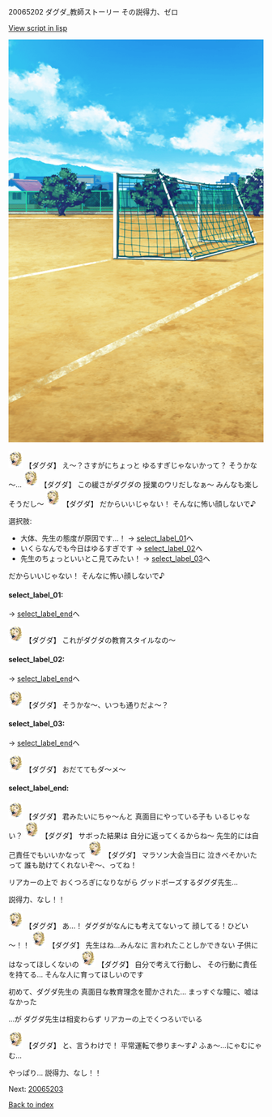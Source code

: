 20065202 ダグダ_教師ストーリー その説得力、ゼロ

[View script in lisp](../scripts/20065202.txt)

![Schoolyard_daytime.png](../images/backgrounds/Schoolyard_daytime.png)

<img src="../images/units/200651.png" alt="200651.png" height="34"/>
【ダグダ】
え～？さすがにちょっと
ゆるすぎじゃないかって？
そうかな～…

<img src="../images/units/200651.png" alt="200651.png" height="34"/>
【ダグダ】
この緩さがダグダの
授業のウリだしなぁ～
みんなも楽しそうだし～

<img src="../images/units/200651.png" alt="200651.png" height="34"/>
【ダグダ】
だからいいじゃない！
そんなに怖い顔しないで♪

選択肢:
- 大体、先生の態度が原因です…！ → [select_label_01](#select_label_01)へ
- いくらなんでも今日はゆるすぎです → [select_label_02](#select_label_02)へ
- 先生のちょっといいとこ見てみたい！ → [select_label_03](#select_label_03)へ

だからいいじゃない！
そんなに怖い顔しないで♪

#### select_label_01:
 → [select_label_end](#select_label_end)へ

<img src="../images/units/200651.png" alt="200651.png" height="34"/>
【ダグダ】
これがダグダの教育スタイルなの～

#### select_label_02:
 → [select_label_end](#select_label_end)へ

<img src="../images/units/200651.png" alt="200651.png" height="34"/>
【ダグダ】
そうかな～、いつも通りだよ～？

#### select_label_03:
 → [select_label_end](#select_label_end)へ

<img src="../images/units/200651.png" alt="200651.png" height="34"/>
【ダグダ】
おだててもダ～メ～

#### select_label_end:

<img src="../images/units/200651.png" alt="200651.png" height="34"/>
【ダグダ】
君みたいにちゃ～んと
真面目にやっている子も
いるじゃない？

<img src="../images/units/200651.png" alt="200651.png" height="34"/>
【ダグダ】
サボった結果は
自分に返ってくるからね～
先生的には自己責任でもいいかなって

<img src="../images/units/200651.png" alt="200651.png" height="34"/>
【ダグダ】
マラソン大会当日に
泣きべそかいたって
誰も助けてくれないぞ～、ってね！

リアカーの上で
おくつろぎになりながら
グッドポーズするダグダ先生…

説得力、なし！！

<img src="../images/units/200651.png" alt="200651.png" height="34"/>
【ダグダ】
あ…！
ダグダがなんにも考えてないって
顔してる！ひどい～！！

<img src="../images/units/200651.png" alt="200651.png" height="34"/>
【ダグダ】
先生はね…みんなに
言われたことしかできない
子供にはなってほしくないの

<img src="../images/units/200651.png" alt="200651.png" height="34"/>
【ダグダ】
自分で考えて行動し、
その行動に責任を持てる…
そんな人に育ってほしいのです

初めて、ダグダ先生の
真面目な教育理念を聞かされた…
まっすぐな瞳に、嘘はなかった

…が
ダグダ先生は相変わらず
リアカーの上でくつろいでいる

<img src="../images/units/200651.png" alt="200651.png" height="34"/>
【ダグダ】
と、言うわけで！
平常運転で参りま～す♪
ふぁ～…にゃむにゃむ…

やっぱり…
説得力、なし！！

Next: [20065203](20065203.md)

[Back to index](index.md)
